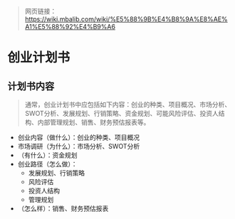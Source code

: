 > 网页链接：https://wiki.mbalib.com/wiki/%E5%88%9B%E4%B8%9A%E8%AE%A1%E5%88%92%E4%B9%A6

# 创业计划书

## 计划书内容

> 通常，创业计划书中应包括如下内容：创业的种类、项目概况、市场分析、SWOT分析、发展规划、行销策略、资金规划、可能风险评估、投资人结构、内部管理规划、销售、财务预估报表等。

- 创业内容（做什么）：创业的种类、项目概况
- 市场调研（为什么）：市场分析、SWOT分析
- （有什么）：资金规划
- 创业路径（怎么做）：
  - 发展规划、行销策略
  - 风险评估
  - 投资人结构
  - 管理规划
- （怎么样）：销售、财务预估报表